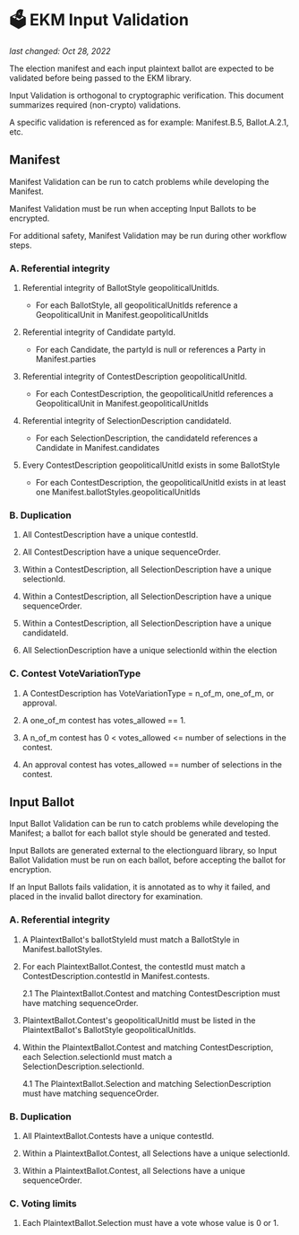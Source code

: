 # 🗳 EKM Input Validation
_last changed: Oct 28, 2022_

The election manifest and each input plaintext ballot are expected to be validated before being passed to the 
EKM library. 

Input Validation is orthogonal to cryptographic verification.
This document summarizes required (non-crypto) validations.

A specific validation is referenced as for example: Manifest.B.5, Ballot.A.2.1, etc.

## Manifest

Manifest Validation can be run to catch problems while developing the Manifest.

Manifest Validation must be run when accepting Input Ballots to be encrypted.

For additional safety, Manifest Validation may be run during other workflow steps.


### A. Referential integrity

1. Referential integrity of BallotStyle geopoliticalUnitIds.
    * For each BallotStyle, all geopoliticalUnitIds reference a GeopoliticalUnit in Manifest.geopoliticalUnitIds

2. Referential integrity of Candidate partyId.
    * For each Candidate, the partyId is null or references a Party in Manifest.parties
    
3. Referential integrity of ContestDescription geopoliticalUnitId.
    * For each ContestDescription, the geopoliticalUnitId references a GeopoliticalUnit in Manifest.geopoliticalUnitIds    

4. Referential integrity of SelectionDescription candidateId.
    * For each SelectionDescription, the candidateId references a Candidate in Manifest.candidates    

5. Every ContestDescription geopoliticalUnitId exists in some BallotStyle
   * For each ContestDescription, the geopoliticalUnitId exists in at least one Manifest.ballotStyles.geopoliticalUnitIds

### B. Duplication

1. All ContestDescription have a unique contestId.   

2. All ContestDescription have a unique sequenceOrder.  

3. Within a ContestDescription, all SelectionDescription have a unique selectionId.

4. Within a ContestDescription, all SelectionDescription have a unique sequenceOrder.

5. Within a ContestDescription, all SelectionDescription have a unique candidateId.

6. All SelectionDescription have a unique selectionId within the election

### C. Contest VoteVariationType

1. A ContestDescription has VoteVariationType = n_of_m, one_of_m, or approval.

2. A one_of_m contest has votes_allowed == 1.

3. A n_of_m contest has 0 < votes_allowed <= number of selections in the contest. 

4. An approval contest has votes_allowed == number of selections in the contest.


## Input Ballot

Input Ballot Validation can be run to catch problems while developing the Manifest; a ballot for each ballot style
should be generated and tested.

Input Ballots are generated external to the electionguard library, so Input Ballot Validation must be run on each
ballot, before accepting the ballot for encryption. 

If an Input Ballots fails validation, it is annotated as to why it failed, and placed in the invalid ballot directory for examination.

### A. Referential integrity

1. A PlaintextBallot's ballotStyleId must match a BallotStyle in Manifest.ballotStyles.

2. For each PlaintextBallot.Contest, the contestId must match a ContestDescription.contestId in Manifest.contests.

   2.1 The PlaintextBallot.Contest and matching ContestDescription must have matching sequenceOrder.

3. PlaintextBallot.Contest's geopoliticalUnitId must be listed in the PlaintextBallot's BallotStyle geopoliticalUnitIds.

4. Within the PlaintextBallot.Contest and matching ContestDescription, each Selection.selectionId must match a SelectionDescription.selectionId.

   4.1 The PlaintextBallot.Selection and matching SelectionDescription must have matching sequenceOrder.

### B. Duplication

1. All PlaintextBallot.Contests have a unique contestId.   

2. Within a PlaintextBallot.Contest, all Selections have a unique selectionId.

3. Within a PlaintextBallot.Contest, all Selections have a unique sequenceOrder.

### C. Voting limits

1. Each PlaintextBallot.Selection must have a vote whose value is 0 or 1.